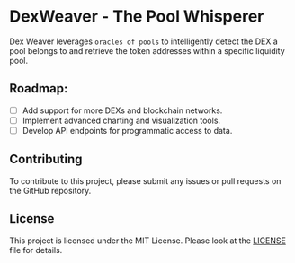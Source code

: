 # DexWeaver - The Pool Whisperer
Dex Weaver leverages `oracles of pools` to intelligently detect the DEX a pool belongs to and retrieve the token addresses within a specific liquidity pool.

## Roadmap:

- [ ] Add support for more DEXs and blockchain networks.
- [ ] Implement advanced charting and visualization tools.
- [ ] Develop API endpoints for programmatic access to data.

## Contributing

To contribute to this project, please submit any issues or pull requests on the GitHub repository.

## License

This project is licensed under the MIT License. Please look at the [LICENSE](LICENSE) file for details.

